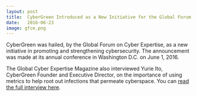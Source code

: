 ```yaml
---
layout: post
title:  CyberGreen Introduced as a New Initiative for the Global Forum on Cyber Expertise (GFCE)
date:   2016-06-23
image: gfce.png
---
```

CyberGreen was hailed, by the Global Forum on Cyber Expertise, as a new initiative in promoting and strengthening cybersecurity. The announcement was made at its annual conference in Washington D.C. on June 1, 2016.

<span style="font-weight: 400;">The Global Cyber Expertise Magazine also interviewed Yurie Ito, CyberGreen Founder and Executive Director, on the importance of using metrics to help root out infections that permeate cyberspace. You can </span><a href="https://www.thegfce.com/about/documents/publications/2016/06/01/global-cyber-expertise-magazine"><span style="font-weight: 400;">read the full interview here</span></a><span style="font-weight: 400;">.</span>
